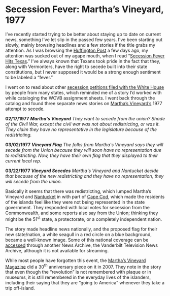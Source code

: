 # Secession Fever: Martha’s Vineyard, 1977

I’ve recently started trying to be better about staying up to date on current
news, something I’ve let slip in the passed few years. I’ve been starting out
slowly, mainly browsing headlines and a few stories if the title grabs my
attention. As I was browsing the <a
href="http://www.huffingtonpost.com/">Huffington Post</a> a few days ago, my
attention was sucked out of my agape mouth, when I read “<a
href="http://www.huffingtonpost.com/2012/11/24/with-stickers-petition-secession-fever-texas_n_2184782.html">Secession
Fever Hits Texas</a>.” I’ve always known that Texans took pride in the fact
that they, along with Vermonters, have the right to secede built into their
state constitutions, but I never supposed it would be a strong enough
sentiment to be labeled a
“fever.”

I went on to read about other <a
href="http://en.wikipedia.org/wiki/List_of_U.S._state_partition_proposals">secession
petitions filed with the White House</a> by people from many states, which
reminded me of a story I’d worked with while cataloging the WCVB assignment
sheets. I went back through the catalog and found three separate news stories
on <a href="http://en.wikipedia.org/wiki/Martha%27s_Vineyard">Martha’s
Vineyard’s</a> 1977 attempt to
secede.

<strong>02/17/1977</strong>
<strong><em>Martha's
Vineyard</em></strong>
<em>They want to secede from the union? Shade of the Civil War, except the
civil war was not about redistricting, or was it. They claim they have no
representative in the legislature because of the redistricting.
</em>

<strong>03/02/1977</strong>
<strong><em>Vineyard
Flag</em></strong>
<em>The folks from Martha's Vineyard says they will secede from the Union
because they will soon have no representation due to redistricting. Now, they
have their own flag that they displayed to their current local
rep.</em>

<strong>03/22/1977
</strong>
<strong><em>Vineyard
Secedes</em></strong>
<em> Martha's Vineyard and Nantucket decide that because of the new
redistricting and they have no representation, they will secede from the
union.</em>

Basically it seems that there was redistricting, which lumped Martha’s
Vineyard and <a href="http://en.wikipedia.org/wiki/Nantucket">Nantucket</a> in
with part of <a href="http://en.wikipedia.org/wiki/Cape_cod">Cape Cod</a>,
which made the residents of the islands feel like they were not being
represented in the state government. They responded with local votes for
secession from the Commonwealth, and some reports also say from the Union;
thinking they might be the 51<sup>st</sup> state, a protectorate, or a
completely independent
nation.

The story made headline news nationally, and the proposed flag for their new
state/nation, a white seagull in a red circle on a blue background, became a
well-known image. Some of this national coverage can be <a
href="http://tvnews.vanderbilt.edu/program.pl?ID=492266">accessed</a> through
another News Archive, the Vanderbilt Television News Archive, although it is
not available for
streaming.

While most people have forgotten this event, the <a
href="http://www.mvmagazine.com/2007/september-october/secession.php">Martha’s
Vineyard Magazine</a> did a 30<sup>th</sup> anniversary piece on it in 2007.
They note in the story that even though the “revolution” is not remembered
with plaque or in museums, it is still remembered in the everyday lives of the
islanders, including their saying that they are “going to America” whenever
they take a trip
off-island.